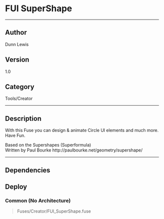 # FUI SuperShape
___

## Author
Dunn Lewis

## Version
1.0

## Category
Tools/Creator

___

## Description
<p>With this Fuse you can design & animate Circle UI elements and much more. Have Fun.</p>

<p>Based on the Supershapes (Superformula)<br>
Written by Paul Bourke http://paulbourke.net/geometry/supershape/</p>

___

## Dependencies

## Deploy

### Common (No Architecture)

> Fuses/Creator/FUI_SuperShape.fuse  
